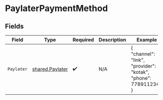# PaylaterPaymentMethod


## Fields

| Field                                                           | Type                                                            | Required                                                        | Description                                                     | Example                                                         |
| --------------------------------------------------------------- | --------------------------------------------------------------- | --------------------------------------------------------------- | --------------------------------------------------------------- | --------------------------------------------------------------- |
| `Paylater`                                                      | [shared.Paylater](../../../pkg/models/shared/paylater.md)       | :heavy_check_mark:                                              | N/A                                                             | {<br/>"channel": "link",<br/>"provider": "kotak",<br/>"phone": 7789112345<br/>} |